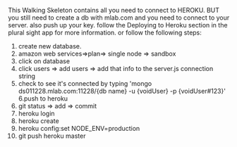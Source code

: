 This Walking Skeleton contains all you need to connect to HEROKU.
BUT 
you still need to create a db with mlab.com and you need to connect to your server. also push up your key. follow the Deploying to Heroku section in the plural sight app for more information. or follow the following steps:
1. create new database. 
2. amazon web services=>plan=> single node => sandbox
3. click on database
4. click users => add users => add that info to the server.js connection string
5. check to see it's connected by typing 'mongo ds011228.mlab.com:11228/{db name} -u {voidUser} -p {voidUser#123}'
6.push to heroku
7. git status => add => commit
8. heroku login
9. heroku create
10. heroku config:set NODE_ENV=production
11. git push heroku master